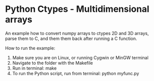# Python Ctypes - Multidimensional arrays
An example how to convert numpy arrays to ctypes 2D and 3D arrays, parse them to C, and them them back after running a C function.

How to run the example:

1. Make sure you are on Linux, or running Cygwin or MinGW terminal
2. Navigate to the folder with the Makefile
3. Run in terminal: make
3. To run the Python script, run from terminal: python myfunc.py
